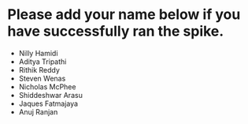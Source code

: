 # Please add your name below if you have successfully ran the spike.

- Nilly Hamidi
- Aditya Tripathi
- Rithik Reddy
- Steven Wenas
- Nicholas McPhee
- Shiddeshwar Arasu
- Jaques Fatmajaya
- Anuj Ranjan